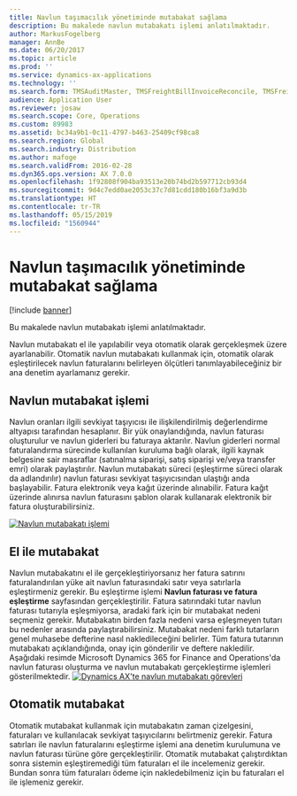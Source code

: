 ```yaml
---
title: Navlun taşımacılık yönetiminde mutabakat sağlama
description: Bu makalede navlun mutabakatı işlemi anlatılmaktadır.
author: MarkusFogelberg
manager: AnnBe
ms.date: 06/20/2017
ms.topic: article
ms.prod: ''
ms.service: dynamics-ax-applications
ms.technology: ''
ms.search.form: TMSAuditMaster, TMSFreightBillInvoiceReconcile, TMSFreightBillSummary, TMSFreightBillType, TMSFreightMatchReason, TMSInvoiceTable
audience: Application User
ms.reviewer: josaw
ms.search.scope: Core, Operations
ms.custom: 89983
ms.assetid: bc34a9b1-0c11-4797-b463-25409cf98ca8
ms.search.region: Global
ms.search.industry: Distribution
ms.author: mafoge
ms.search.validFrom: 2016-02-28
ms.dyn365.ops.version: AX 7.0.0
ms.openlocfilehash: 1f92808f904ba93513e20b74bd2b597712cb93d4
ms.sourcegitcommit: 9d4c7edd0ae2053c37c7d81cdd180b16bf3a9d3b
ms.translationtype: HT
ms.contentlocale: tr-TR
ms.lasthandoff: 05/15/2019
ms.locfileid: "1560944"
---
```

# <a name="reconcile-freight-in-transportation-management"></a>Navlun taşımacılık yönetiminde mutabakat sağlama

[!include [banner](../includes/banner.md)]

Bu makalede navlun mutabakatı işlemi anlatılmaktadır.

Navlun mutabakatı el ile yapılabilir veya otomatik olarak gerçekleşmek üzere ayarlanabilir. Otomatik navlun mutabakatı kullanmak için, otomatik olarak eşleştirilecek navlun faturalarını belirleyen ölçütleri tanımlayabileceğiniz bir ana denetim ayarlamanız gerekir.

## <a name="the-freight-reconciliation-process"></a>Navlun mutabakat işlemi
Navlun oranları ilgili sevkiyat taşıyıcısı ile ilişkilendirilmiş değerlendirme altyapısı tarafından hesaplanır. Bir yük onaylandığında, navlun faturası oluşturulur ve navlun giderleri bu faturaya aktarılır. Navlun giderleri normal faturalandırma sürecinde kullanılan kuruluma bağlı olarak, ilgili kaynak belgesine sair masraflar (satınalma siparişi, satış siparişi ve/veya transfer emri) olarak paylaştırılır. Navlun mutabakatı süreci (eşleştirme süreci olarak da adlandırılır) navlun faturası sevkiyat taşıyıcısından ulaştığı anda başlayabilir. Fatura elektronik veya kağıt üzerinde alınabilir. Fatura kağıt üzerinde alınırsa navlun faturasını şablon olarak kullanarak elektronik bir fatura oluşturabilirsiniz. 

[![Navlun mutabakatı işlemi](./media/freight-reconcilation-process.jpg)](./media/freight-reconcilation-process.jpg)

## <a name="manual-reconciliation"></a>El ile mutabakat
Navlun mutabakatını el ile gerçekleştiriyorsanız her fatura satırını faturalandırılan yüke ait navlun faturasındaki satır veya satırlarla eşleştirmeniz gerekir. Bu eşleştirme işlemi **Navlun faturası ve fatura eşleştirme** sayfasından gerçekleştirilir. Fatura satırındaki tutar navlun faturası tutarıyla eşleşmiyorsa, aradaki fark için bir mutabakat nedeni seçmeniz gerekir. Mutabakatın birden fazla nedeni varsa eşleşmeyen tutarı bu nedenler arasında paylaştırabilirsiniz. Mutabakat nedeni farklı tutarların genel muhasebe defterine nasıl nakledileceğini belirler. Tüm fatura tutarının mutabakatı açıklandığında, onay için gönderilir ve deftere nakledilir. Aşağıdaki resimde Microsoft Dynamics 365 for Finance and Operations'da navlun faturası oluşturma ve navlun mutabakatı gerçekleştirme işlemleri gösterilmektedir. 
[![Dynamics AX'te navlun mutabakatı görevleri](./media/processflowforfreightreconciliation.jpg)](./media/processflowforfreightreconciliation.jpg)
## <a name="automatic-reconciliation"></a>Otomatik mutabakat
Otomatik mutabakat kullanmak için mutabakatın zaman çizelgesini, faturaları ve kullanılacak sevkiyat taşıyıcılarını belirtmeniz gerekir. Fatura satırları ile navlun faturalarını eşleştirme işlemi ana denetim kurulumuna ve navlun faturası türüne göre gerçekleştirilir. Otomatik mutabakat çalıştırdıktan sonra sistemin eşleştiremediği tüm faturaları el ile incelemeniz gerekir. Bundan sonra tüm faturaları ödeme için nakledebilmeniz için bu faturaları el ile işlemeniz gerekir.



